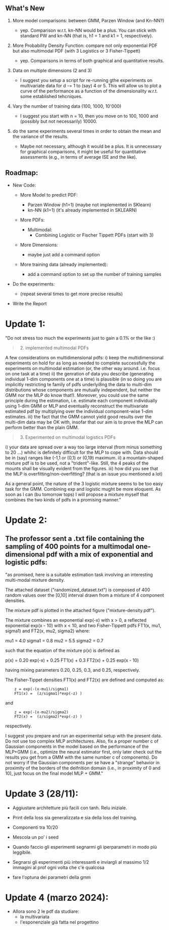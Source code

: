 ## What's New

1. More model comparisons: between GMM, Parzen Window (and Kn-NN?)

   - yep. Comparison w.r.t. kn-NN would be a plus. You can stick with standard
     PW and kn-NN (that is, h1 = 1 and k1 = 1, respectively).

2. More Probability Density Function: compare not only exponential PDF but also multimodal PDF (with 3 Logistics or 3 Fisher-Tippett)

   - yep. Comparisons in terms of both graphical and quantitative results.

3. Data on multiple dimensions (2 and 3)

   - I suggest you setup a script for re-running gthe experiments on
     multivariate data for d -= 1 to (say) 4 or 5. This will allow us to plot a
     curve of the performance as a function of the dimensionality w.r.t. some
     established tehcniques.

4. Vary the number of training data (100, 1000, 10'000)

   - I suggest you start with n = 10, then you move on to 100, 1000 and
     (possibly but not necessarily) 10000.

5. do the same experiments several times in order to obtain the mean and the variance of the results.
   - Maybe not necessary, although it would be a plus. It is unnecessary for
     graphical comparisons, it might be useful for quantitative assessments
     (e.g., in terms of average ISE and the like).

## Roadmap:

- New Code:

  - More Model to predict PDF:

    - Parzen Window (h1=1) (maybe not implemented in SKlearn)
    - kn-NN (k1=1) (it's already implemented in SKLEARN)

  - More PDFs:

    - Multimodal:
      - Combining Logistic or Fischer Tippett PDFs (start with 3)

  - More Dimensions:

    - maybe just add a command option

  - More training data (already implemented):
    - add a command option to set up the number of training samples

- Do the experiments:

  - (repeat several times to get more precise results)

- Write the Report

# Update 1:

"Do not stress too much the experiments just to gain a 0.1% or the like :)

> 2. implemented multimodal PDFs

A few considerations on multidimensional pdfs:
i) keep the multidimensional experiments on hold for as long as needed to
complete successfully the experiments on multimodal estimation (or, the
other way around. i.e. focus on one task at a time)
ii) the genration of data you describe (generating individual 1-dim
components one at a time) is plausible (in so doing you are implicitly
restricting te family of pdfs underlyi8ng the data to multi-dim
distributions whose components are mutually independent, but neither the
GMM nor the MLP do know that!). Moreover, you could use the same principle
during the estimation, i.e. estimate each component individually using
1-dim GMM or MLP and eventually reconstruct the multivariate estimated
pdf by multiplying over the individual component-wise 1-dim estimates.
iii) the fact that the GMM cannot yield good results over the multi-dim
data may be OK with, insofar that our aim is to prove the MLP can perform
better than the plain GMM.

> 3. Experimented on multimodal logistics PDFs

i) your data are spread over a way too large interval (from minus
something to 20 ...) whihc is definitely difficult for the MLP to cope
with. Data should be in (say) ranges like (-1,1 or (0,1) or (0,19)
maximum.
ii) a mountain-shaped mixture pdf is to be used, not a "trident"-like.
Still, the 4 peaks of the mounts shall be visually evident from the
figures.
iii) how did you see that the MLP is overfitting/non-overfitting? (that is
an issue you mentioned a lot)

As a general point, the nature of the 3 logistic mixture seems to be too
easy task for the GMM. Combining exp and logistic mught be more eloquent.
As soon as I can (bu tomorrow tops) I will propose a mixture myself that
combines the two kinds of pdfs in a promising manner."

# Update 2:

## The professor sent a .txt file containing the sampling of 400 points for a multimodal one-dimensional pdf with a mix of exponential and logistic pdfs:

"as promised, here is a suitable estimation task involving an interesting
multi-modal mixture density.

The attached dataset ("randomized_dataset.txt") is composed of 400 random
values over the [0,10] interval drawn from a mixture of 4 component
densities.

The mixture pdf is plotted in the attached figure ("mixture-density.pdf").

The mixture combines an exponential exp(-x) with x > 0, a reflected
exponential exp(x - 10) with x < 10, and two Fisher-Tippett pdfs FT1(x,
mu1, sigma1) and FT2(x, mu2, sigma2) where:

mu1 = 4.0 sigma1 = 0.8
mu2 = 5.5 sigma2 = 0.7

such that the equation of the mixture p(x) is defined as

p(x) = 0.20 exp(-x) + 0.25 FT1(x) + 0.3 FT2(x) + 0.25 exp(x - 10)

having mixing parameters 0.20, 0.25, 0.3, and 0.25, respectively.

The Fisher-Tippet densities FT1(x) and FT2(x) are defined and computed as:

        z = exp(-(x-mu1)/sigma1)
        FT1(x) =  (z/sigma1)*exp(-z) )

and

        z = exp(-(x-mu2)/sigma2)
        FT2(x) =  (z/sigma2)*exp(-z) )

respectively.

I suggest you prepare and run an experimental setup with the present data.
Do not use too complex MLP architectures. Also, fix a proper number c of
Gaussian components in the model based on the performance of the MLP+GMM
(i.e., optimize the neural estimator first, only later check out the
results you get from a GMM with the same number c of components). Do not
worry if the Gaussian components per se have a "strange" behavior in
proximity of the borders of the deifnition domain (i.e., in proximity of 0
and 10), just focus on the final model MLP + GMM."

# Update 3 (28/11):

- Aggiustare architetture più facili con tanh. Relu iniziale.
- Print della loss sia generalizzata e sia della loss del training.
- Componenti tra 10/20
- Mescola un po' i seed
- Quando faccio gli esperimenti segnarmi gli iperparametri in modo più leggibile.
- Segnarsi gli esperimenti più interessanti e inviargli al massimo 1/2 immagini al prof ogni volta che c'è qualcosa

- fare l'optuna dei parametri della gmm

# Update 4 (marzo 2024):
- Allora sono 2 le pdf da studiare:
  - la multivariata
  - l'esponenziale già fatta nel progettino
